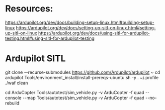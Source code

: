 # Resources:
https://ardupilot.org/dev/docs/building-setup-linux.html#building-setup-linux
https://ardupilot.org/dev/docs/setting-up-sitl-on-linux.html#setting-up-sitl-on-linux
https://ardupilot.org/dev/docs/using-sitl-for-ardupilot-testing.html#using-sitl-for-ardupilot-testing

# Ardupilot SITL
git clone --recurse-submodules https://github.com/Ardupilot/ardupilot ~
cd ardupilot
Tools/environment_install/install-prereqs-ubuntu.sh -y
. ~/.profile
./waf clean

cd ArduCopter
Tools/autotest/sim_vehicle.py -v ArduCopter -f quad --console --map
Tools/autotest/sim_vehicle.py -v ArduCopter -f quad --no-rebuild
